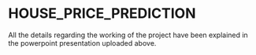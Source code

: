 # HOUSE_PRICE_PREDICTION
All the details regarding the working of the project have been explained in the powerpoint presentation uploaded above.
